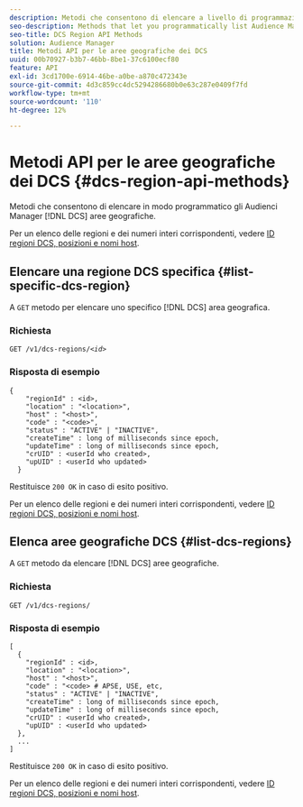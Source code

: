 ```yaml
---
description: Metodi che consentono di elencare a livello di programmazione le aree DCS Audienci Manager.
seo-description: Methods that let you programmatically list Audience Manager DCS regions.
seo-title: DCS Region API Methods
solution: Audience Manager
title: Metodi API per le aree geografiche dei DCS
uuid: 00b70927-b3b7-46bb-8be1-37c6100ecf80
feature: API
exl-id: 3cd1700e-6914-46be-a0be-a870c472343e
source-git-commit: 4d3c859cc4dc5294286680b0e63c287e0409f7fd
workflow-type: tm+mt
source-wordcount: '110'
ht-degree: 12%

---
```


# Metodi API per le aree geografiche dei DCS {#dcs-region-api-methods}

Metodi che consentono di elencare in modo programmatico gli Audienci Manager [!DNL DCS] aree geografiche.

<!-- c_rest_api_regions.xml -->

Per un elenco delle regioni e dei numeri interi corrispondenti, vedere [ID regioni DCS, posizioni e nomi host](../../api/dcs-intro/dcs-api-reference/dcs-regions.md).

## Elencare una regione DCS specifica {#list-specific-dcs-region}

A `GET` metodo per elencare uno specifico [!DNL DCS] area geografica.

<!-- r_rest_api_regions_list_specific.xml -->

### Richiesta

`GET /v1/dcs-regions/`*`<id>`*

### Risposta di esempio

```
{ 
    "regionId" : <id>, 
    "location" : "<location>",
    "host" : "<host>",
    "code" : "<code>",
    "status" : "ACTIVE" | "INACTIVE",
    "createTime" : long of milliseconds since epoch,
    "updateTime" : long of milliseconds since epoch,
    "crUID" : <userId who created>,
    "upUID" : <userId who updated>
  }
```

Restituisce `200 OK` in caso di esito positivo.

Per un elenco delle regioni e dei numeri interi corrispondenti, vedere [ID regioni DCS, posizioni e nomi host](../../api/dcs-intro/dcs-api-reference/dcs-regions.md).

## Elenca aree geografiche DCS {#list-dcs-regions}

A `GET` metodo da elencare [!DNL DCS] aree geografiche.

<!-- r_rest_api_regions_list.xml -->

### Richiesta

`GET /v1/dcs-regions/`

### Risposta di esempio

```
[
  { 
    "regionId" : <id>, 
    "location" : "<location>",
    "host" : "<host>",
    "code" : "<code> # APSE, USE, etc,
    "status" : "ACTIVE" | "INACTIVE",
    "createTime" : long of milliseconds since epoch,
    "updateTime" : long of milliseconds since epoch,
    "crUID" : <userId who created>,
    "upUID" : <userId who updated>
  },
  ...
]
```

Restituisce `200 OK` in caso di esito positivo.

Per un elenco delle regioni e dei numeri interi corrispondenti, vedere [ID regioni DCS, posizioni e nomi host](../../api/dcs-intro/dcs-api-reference/dcs-regions.md).
